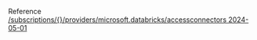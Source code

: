 Reference [/subscriptions/{}/providers/microsoft.databricks/accessconnectors 2024-05-01](/Resources/mgmt-plane/L3N1YnNjcmlwdGlvbnMve30vcHJvdmlkZXJzL21pY3Jvc29mdC5kYXRhYnJpY2tzL2FjY2Vzc2Nvbm5lY3RvcnM=/2024-05-01.xml)
